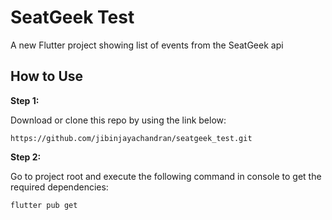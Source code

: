 # SeatGeek Test

A new Flutter project showing list of events from the SeatGeek api

## How to Use 

**Step 1:**

Download or clone this repo by using the link below:

```
https://github.com/jibinjayachandran/seatgeek_test.git
```

**Step 2:**

Go to project root and execute the following command in console to get the required dependencies: 

```
flutter pub get 
```
